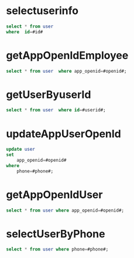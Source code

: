selectuserinfo
===
```sql
select * from user 
where  id=#id# 
```

getAppOpenIdEmployee
===
```sql
select * from user  where app_openid=#openid#;
```

getUserByuserId
===
```sql
select * from user  where id=#userid#;
```

updateAppUserOpenId
===
```sql
update user 
set
	app_openid=#openid#
where
	phone=#phone#;
```

getAppOpenIdUser
===
```sql
select * from user where app_openid=#openid#;
```

selectUserByPhone
===
```sql
select * from user where phone=#phone#;
```